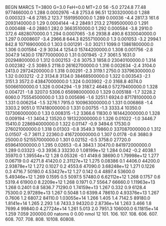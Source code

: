BEGN
MARCS T=3800 G=3.0 FeH=0.0 MT=2.0
                  56
-5.0 2724.8 77.48 977466000.0 1.288 0.0002976 
-4.8 2753.6 96.51 1230320000.0 1.288 0.000323 
-4.6 2785.2 123.7 1591950000.0 1.289 0.00036 
-4.4 2817.3 161.6 2093140000.0 1.29 0.0004144 
-4.2 2849.1 213.2 2769500000.0 1.291 0.000488 
-4.0 2880.1 282.0 3663510000.0 1.292 0.000584 
-3.8 2910.0 372.6 4828070000.0 1.294 0.0007065 
-3.6 2938.8 490.8 6330040000.0 1.297 0.0008607 
-3.4 2966.8 644.3 8255710000.0 1.3 0.001053 
-3.2 2994.1 842.8 10716900000.0 1.303 0.001291 
-3.0 3021.1 1099.0 13861800000.0 1.306 0.001584 
-2.9 3034.4 1254.0 15744200000.0 1.308 0.001756 
-2.8 3047.9 1430.0 17877000000.0 1.31 0.001945 
-2.7 3061.5 1631.0 20294800000.0 1.312 0.002153 
-2.6 3075.3 1858.0 23040100000.0 1.314 0.002382 
-2.5 3089.5 2118.0 26162700000.0 1.316 0.002634 
-2.4 3104.0 2413.0 29724200000.0 1.318 0.00291 
-2.3 3119.1 2750.0 33796300000.0 1.32 0.003212 
-2.2 3134.8 3134.0 38468500000.0 1.322 0.003543 
-2.1 3151.3 3572.0 43847000000.0 1.324 0.003902 
-2.0 3168.8 4074.0 50066100000.0 1.326 0.004294 
-1.9 3187.2 4648.0 57279400000.0 1.328 0.004721 
-1.8 3207.0 5306.0 65698000000.0 1.329 0.005188 
-1.7 3228.2 6060.0 75554500000.0 1.33 0.005696 
-1.6 3251.1 6924.0 87178100000.0 1.331 0.006254 
-1.5 3276.1 7915.0 100963000000.0 1.331 0.006868 
-1.4 3303.2 9051.0 117418000000.0 1.331 0.00755 
-1.3 3333.4 10350.0 137306000000.0 1.33 0.008315 
-1.2 3366.6 11830.0 161442000000.0 1.328 0.009194 
-1.1 3404.2 13520.0 191322000000.0 1.326 0.01022 
-1.0 3446.7 15410.0 228694000000.0 1.322 0.01147 
-0.9 3494.6 17530.0 276021000000.0 1.318 0.01303 
-0.8 3549.3 19860.0 337087000000.0 1.312 0.01507 
-0.7 3611.2 22360.0 416720000000.0 1.307 0.0178 
-0.6 3680.9 25000.0 521557000000.0 1.301 0.02152 
-0.5 3758.0 27720.0 659641000000.0 1.295 0.02653 
-0.4 3843.1 30470.0 841972000000.0 1.289 0.03323 
-0.3 3936.3 33230.0 1.08199e+12 1.284 0.042 
-0.2 4038.1 35970.0 1.39554e+12 1.28 0.05326 
-0.1 4149.6 38690.0 1.79998e+12 1.277 0.06719 
0.0 4271.8 41420.0 2.31127e+12 1.275 0.08386 
0.1 4406.0 44200.0 2.93878e+12 1.272 0.1027 
0.2 4553.6 47090.0 3.68248e+12 1.271 0.1226 
0.3 4716.7 50180.0 4.53427e+12 1.27 0.142 
0.4 4897.4 53600.0 5.49346e+12 1.269 0.1595 
0.5 5097.5 57480.0 6.62112e+12 1.268 0.1757 
0.6 5319.4 61900.0 8.2209e+12 1.268 0.1971 
0.7 5564.7 66660.0 1.11963e+13 1.268 0.2401 
0.8 5836.7 71290.0 1.74159e+13 1.267 0.332 
0.9 6128.4 75300.0 2.97289e+13 1.267 0.5048 
1.0 6399.4 78610.0 4.93376e+13 1.267 0.7606 
1.2 6807.2 84110.0 1.03055e+14 1.266 1.405 
1.4 7142.5 89180.0 1.8141e+14 1.265 2.293 
1.6 7433.3 94320.0 2.8736e+14 1.263 3.466 
1.8 7699.4 99840.0 4.27724e+14 1.261 5.013 
2.0 7951.3 106000.0 6.11815e+14 1.259 7.059 
200000.00
natoms              0      0.00
nmol          12
          101.         106.       107.      108.         606.        607.        608.
          707.         708.       808.    10108.       60808.
